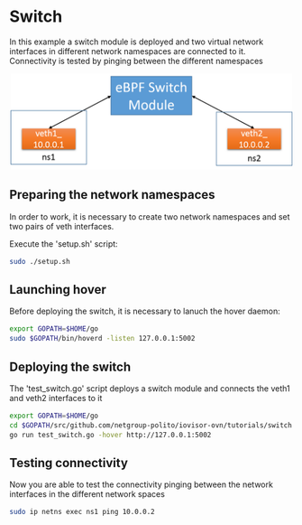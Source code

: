 # Switch

In this example a switch module is deployed and two virtual network interfaces
in different network namespaces are connected to it.
Connectivity is tested by pinging between the different namespaces

<center><a href="../../images/switch_tutorial.png"><img src="../../images/switch_tutorial.png" width=500></a></center>

## Preparing the network namespaces

In order to work, it is necessary to create two network namespaces and set two
pairs of veth interfaces.

Execute the 'setup.sh' script:

```bash
sudo ./setup.sh
```

## Launching hover

Before deploying the switch, it is necessary to lanuch the hover daemon:

```bash
export GOPATH=$HOME/go
sudo $GOPATH/bin/hoverd -listen 127.0.0.1:5002
```

## Deploying the switch

The 'test_switch.go' script deploys a switch module and connects the veth1 and veth2
interfaces to it

```bash
export GOPATH=$HOME/go
cd $GOPATH/src/github.com/netgroup-polito/iovisor-ovn/tutorials/switch
go run test_switch.go -hover http://127.0.0.1:5002
```

## Testing connectivity

Now you are able to test the connectivity pinging between the network interfaces
in the different network spaces

```bash
sudo ip netns exec ns1 ping 10.0.0.2
```
